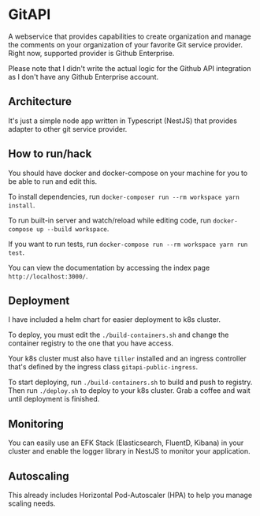 # GitAPI
A webservice that provides capabilities to create organization and manage the comments on your organization of your favorite Git service provider. Right now, supported provider is Github Enterprise.

Please note that I didn't write the actual logic for the Github API integration as I don't have any Github Enterprise account.

## Architecture
It's just a simple node app written in Typescript (NestJS) that provides adapter to other git service provider. 

## How to run/hack
You should have docker and docker-compose on your machine for you to be able to run and edit this.

To install dependencies, run `docker-composer run --rm workspace yarn install`.

To run built-in server and watch/reload while editing code, run `docker-compose up --build workspace`.

If you want to run tests, run `docker-compose run --rm workspace yarn run test`. 

You can view the documentation by accessing the index page `http://localhost:3000/`.

## Deployment
I have included a helm chart for easier deployment to k8s cluster.

To deploy, you must edit the `./build-containers.sh` and change the container registry to the one that you have access.

Your k8s cluster must also have `tiller` installed and an ingress controller that's defined by the ingress class `gitapi-public-ingress`.

To start deploying, run `./build-containers.sh` to build and push to registry. Then run `./deploy.sh` to deploy to your k8s cluster. Grab a coffee and wait until deployment is finished.

## Monitoring
You can easily use an EFK Stack (Elasticsearch, FluentD, Kibana) in your cluster and enable the logger library in NestJS to monitor your application.

## Autoscaling
This already includes Horizontal Pod-Autoscaler (HPA) to help you manage scaling needs.
